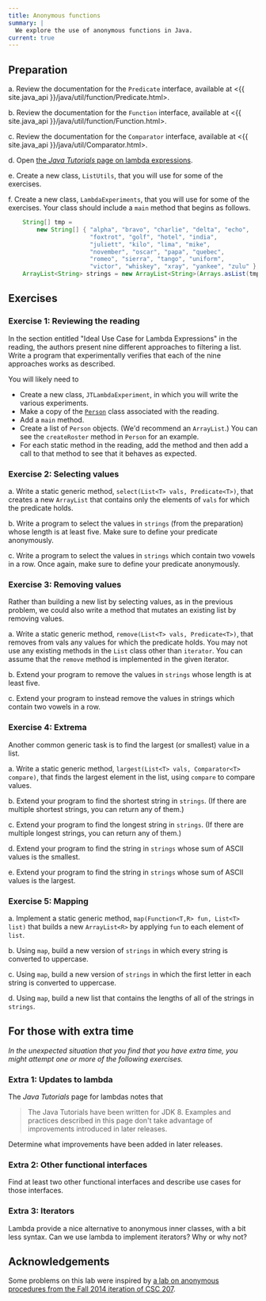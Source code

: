 ```yaml
---
title: Anonymous functions
summary: |
  We explore the use of anonymous functions in Java.
current: true
---
```

## Preparation

a. Review the documentation for the `Predicate` interface, available
at <{{ site.java_api }}/java/util/function/Predicate.html>.

b. Review the documentation for the `Function` interface, available
at <{{ site.java_api }}/java/util/function/Function.html>.

c. Review the documentation for the `Comparator` interface, available
at <{{ site.java_api }}/java/util/Comparator.html>.

d. Open [the _Java Tutorials_ page on lambda expressions](https://docs.oracle.com/javase/tutorial/java/javaOO/lambdaexpressions.html).

e. Create a new class, `ListUtils`, that you will use for some of the
exercises.

f. Create a new class, `LambdaExperiments`, that you will use for
some of the exercises.  Your class should include a `main` method
that begins as follows.

```java
    String[] tmp = 
        new String[] { "alpha", "bravo", "charlie", "delta", "echo",
                       "foxtrot", "golf", "hotel", "india",
                       "juliett", "kilo", "lima", "mike", 
                       "november", "oscar", "papa", "quebec",
                       "romeo", "sierra", "tango", "uniform",
                       "victor", "whiskey", "xray", "yankee", "zulu" };
    ArrayList<String> strings = new ArrayList<String>(Arrays.asList(tmp));
```

## Exercises

### Exercise 1: Reviewing the reading

In the section entitled "Ideal Use Case for Lambda Expressions" in the
reading, the authors present nine different approaches to filtering a
list.  Write a program that experimentally verifies that each of the
nine approaches works as described.  

You will likely need to 

* Create a new class, `JTLambdaExperiment`, in which you will write
  the various experiments.
* Make a copy of the [`Person`](https://docs.oracle.com/javase/tutorial/java/javaOO/examples/Person.java) class associated with the reading.
* Add a `main` method.
* Create a list of `Person` objects.  (We'd recommend an `ArrayList`.)
  You can see the `createRoster` method in `Person` for an example.
* For each static method in the reading, add the method and then add
  a call to that method to see that it behaves as expected.

### Exercise 2: Selecting values

a. Write a static generic method, `select(List<T> vals, Predicate<T>)`,
that creates a new `ArrayList` that contains only the elements of
`vals` for which the predicate holds.

b. Write a program to select the values in `strings` (from the preparation) 
whose length is at least five.  Make sure to define your predicate
anonymously.

c. Write a program to select the values in `strings` which contain two 
vowels in a row.  Once again, make sure to define your predicate
anonymously.

### Exercise 3: Removing values

Rather than building a new list by selecting values, as in the
previous problem, we could also write a method that mutates an
existing list by removing values.

a. Write a static generic method, `remove(List<T> vals, Predicate<T>)`,
that removes from vals any values for which the predicate holds.  You
may not use any existing methods in the `List` class other than
`iterator`.  You can assume that the `remove` method is implemented
in the given iterator.

b. Extend your program to remove the values in `strings` whose length is 
at least five.

c. Extend your program to instead remove the values in strings which 
contain two vowels in a row.

### Exercise 4: Extrema

Another common generic task is to find the largest (or smallest)
value in a list.

a. Write a static generic method, `largest(List<T> vals, Comparator<T>
compare)`, that finds the largest element in the list, using `compare`
to compare values.

b. Extend your program to find the shortest string in `strings`.  (If
there are multiple shortest strings, you can return any of them.)

c. Extend your program to find the longest string in `strings`.  (If
there are multiple longest strings, you can return any of them.)

d. Extend your program to find the string in `strings` whose sum of
ASCII values is the smallest.

e. Extend your program to find the string in `strings` whose sum of
ASCII values is the largest.

### Exercise 5: Mapping

a. Implement a static generic method, `map(Function<T,R> fun, List<T>
list)` that builds a new `ArrayList<R>` by applying `fun` to each element
of `list`.

b. Using `map`, build a new version of `strings` in which every string is converted to uppercase.

c. Using `map`, build a new version of `strings` in which the first letter in each string is converted to uppercase. 

d. Using `map`, build a new list that contains the lengths of all of the
strings in `strings`.

## For those with extra time

_In the unexpected situation that you find that you have extra time, you
might attempt one or more of the following exercises._

### Extra 1: Updates to lambda

The _Java Tutorials_ page for lambdas notes that 

> The Java Tutorials have been written for JDK 8. Examples and practices described in this page don't take advantage of improvements introduced in later releases.

Determine what improvements have been added in later releases.

### Extra 2: Other functional interfaces

Find at least two other functional interfaces and describe use cases
for those interfaces.

### Extra 3: Iterators

Lambda provide a nice alternative to anonymous inner classes, with
a bit less syntax.  Can we use lambda to implement iterators?  Why
or why not?

## Acknowledgements

Some problems on this lab were inspired by [a lab on anonymous procedures
from the Fall 2014 iteration of CSC 207](https://www.cs.grinnell.edu/~rebelsky/Courses/CSC207/2014F/labs/anonymous-functions.html).
